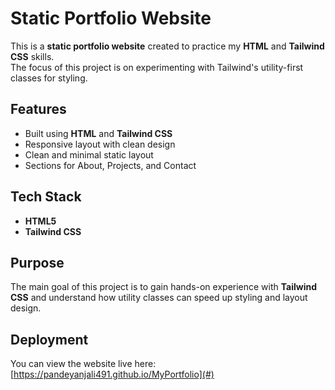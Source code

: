 # Static Portfolio Website

This is a **static portfolio website** created to practice my **HTML** and **Tailwind CSS** skills.  
The focus of this project is on experimenting with Tailwind's utility-first classes for styling.  

## Features
- Built using **HTML** and **Tailwind CSS**
- Responsive layout with clean design   
- Clean and minimal static layout  
- Sections for About, Projects, and Contact  

## Tech Stack
- **HTML5**  
- **Tailwind CSS**  

## Purpose
The main goal of this project is to gain hands-on experience with **Tailwind CSS** and understand how utility classes can speed up styling and layout design.  

## Deployment
You can view the website live here: [https://pandeyanjali491.github.io/MyPortfolio](#)
